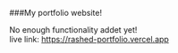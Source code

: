 ###My portfolio website!

No enough functionality addet yet! <br>
live link: https://rashed-portfolio.vercel.app
